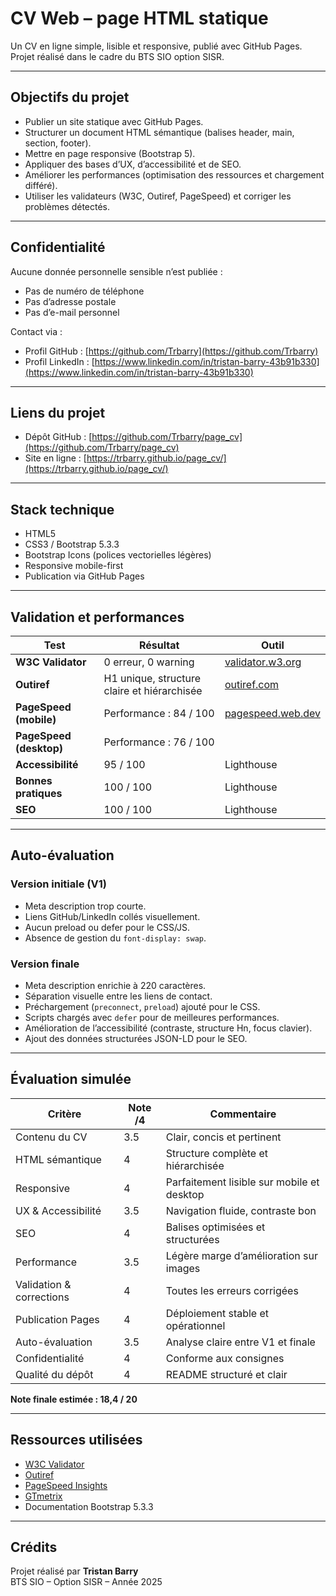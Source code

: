 # CV Web – page HTML statique

Un CV en ligne simple, lisible et responsive, publié avec GitHub Pages.  
Projet réalisé dans le cadre du BTS SIO option SISR.

---

## Objectifs du projet

- Publier un site statique avec GitHub Pages.  
- Structurer un document HTML sémantique (balises header, main, section, footer).  
- Mettre en page responsive (Bootstrap 5).  
- Appliquer des bases d’UX, d’accessibilité et de SEO.  
- Améliorer les performances (optimisation des ressources et chargement différé).  
- Utiliser les validateurs (W3C, Outiref, PageSpeed) et corriger les problèmes détectés.

---

## Confidentialité

Aucune donnée personnelle sensible n’est publiée :  
- Pas de numéro de téléphone  
- Pas d’adresse postale  
- Pas d’e-mail personnel  

Contact via :  
- Profil GitHub : [https://github.com/Trbarry](https://github.com/Trbarry)  
- Profil LinkedIn : [https://www.linkedin.com/in/tristan-barry-43b91b330](https://www.linkedin.com/in/tristan-barry-43b91b330)

---

## Liens du projet

- Dépôt GitHub : [https://github.com/Trbarry/page_cv](https://github.com/Trbarry/page_cv)  
- Site en ligne : [https://trbarry.github.io/page_cv/](https://trbarry.github.io/page_cv/)

---

## Stack technique

- HTML5  
- CSS3 / Bootstrap 5.3.3  
- Bootstrap Icons (polices vectorielles légères)  
- Responsive mobile-first  
- Publication via GitHub Pages

---

## Validation et performances

| Test | Résultat | Outil |
|------|-----------|-------|
| **W3C Validator** | 0 erreur, 0 warning | [validator.w3.org](https://validator.w3.org/) |
| **Outiref** | H1 unique, structure claire et hiérarchisée | [outiref.com](https://www.outiref.com/) |
| **PageSpeed (mobile)** | Performance : 84 / 100 | [pagespeed.web.dev](https://pagespeed.web.dev/) |
| **PageSpeed (desktop)** | Performance : 76 / 100 | |
| **Accessibilité** | 95 / 100 | Lighthouse |
| **Bonnes pratiques** | 100 / 100 | Lighthouse |
| **SEO** | 100 / 100 | Lighthouse |

---

## Auto-évaluation

### Version initiale (V1)
- Meta description trop courte.  
- Liens GitHub/LinkedIn collés visuellement.  
- Aucun preload ou defer pour le CSS/JS.  
- Absence de gestion du `font-display: swap`.  

### Version finale
- Meta description enrichie à 220 caractères.  
- Séparation visuelle entre les liens de contact.  
- Préchargement (`preconnect`, `preload`) ajouté pour le CSS.  
- Scripts chargés avec `defer` pour de meilleures performances.  
- Amélioration de l’accessibilité (contraste, structure Hn, focus clavier).  
- Ajout des données structurées JSON-LD pour le SEO.  

---

## Évaluation simulée

| Critère | Note /4 | Commentaire |
|----------|----------|-------------|
| Contenu du CV | 3.5 | Clair, concis et pertinent |
| HTML sémantique | 4 | Structure complète et hiérarchisée |
| Responsive | 4 | Parfaitement lisible sur mobile et desktop |
| UX & Accessibilité | 3.5 | Navigation fluide, contraste bon |
| SEO | 4 | Balises optimisées et structurées |
| Performance | 3.5 | Légère marge d’amélioration sur images |
| Validation & corrections | 4 | Toutes les erreurs corrigées |
| Publication Pages | 4 | Déploiement stable et opérationnel |
| Auto-évaluation | 3.5 | Analyse claire entre V1 et finale |
| Confidentialité | 4 | Conforme aux consignes |
| Qualité du dépôt | 4 | README structuré et clair |

**Note finale estimée : 18,4 / 20**

---

## Ressources utilisées

- [W3C Validator](https://validator.w3.org/)  
- [Outiref](https://www.outiref.fr/)  
- [PageSpeed Insights](https://pagespeed.web.dev/?hl=fr)  
- [GTmetrix](https://gtmetrix.com/)  
- Documentation Bootstrap 5.3.3  

---

## Crédits

Projet réalisé par **Tristan Barry**  
BTS SIO – Option SISR – Année 2025  

